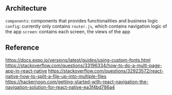 ## Architecture
`components`: components that provides functionalities and business logic
`config`: currently only contains `router.js`, which contains navigation logic of the app
`screen`: contains each screen, the views of the app

## Reference
https://docs.expo.io/versions/latest/guides/using-custom-fonts.html
https://stackoverflow.com/questions/33196334/how-to-do-a-multi-page-app-in-react-native
https://stackoverflow.com/questions/32923572/react-native-how-to-split-a-file-up-into-multiple-files
https://hackernoon.com/getting-started-with-react-navigation-the-navigation-solution-for-react-native-ea3f4bd786a4